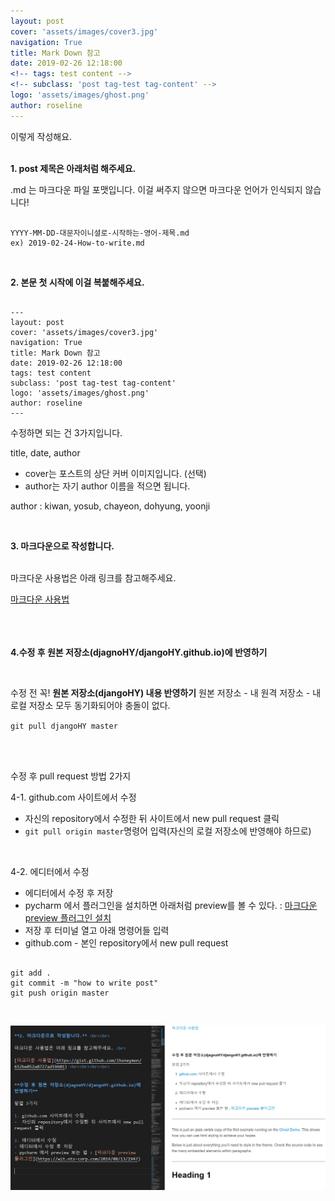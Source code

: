 ```yaml
---
layout: post
cover: 'assets/images/cover3.jpg'
navigation: True
title: Mark Down 참고
date: 2019-02-26 12:18:00
<!-- tags: test content -->
<!-- subclass: 'post tag-test tag-content' -->
logo: 'assets/images/ghost.png'
author: roseline
---
```


이렇게 작성해요. <br><br>

**1. post 제목은 아래처럼 해주세요.** <br>

.md 는 마크다운 파일 포맷입니다. 
이걸 써주지 않으면 마크다운 언어가 인식되지 않습니다! <br>

<pre><code>
YYYY-MM-DD-대문자이니셜로-시작하는-영어-제목.md 
ex) 2019-02-24-How-to-write.md
</code></pre>

<br>

**2. 본문 첫 시작에 이걸 복붙해주세요.**

<pre><code>
---
layout: post
cover: 'assets/images/cover3.jpg'
navigation: True
title: Mark Down 참고
date: 2019-02-26 12:18:00
tags: test content
subclass: 'post tag-test tag-content'
logo: 'assets/images/ghost.png'
author: roseline
---
</code></pre>

수정하면 되는 건 3가지입니다. 

title, date, author 

- cover는 포스트의 상단 커버 이미지입니다. (선택)
- author는 자기 author 이름을 적으면 됩니다. 

author : kiwan, yosub, chayeon, dohyung, yoonji

<br>


**3. 마크다운으로 작성합니다.** <br><br>

마크다운 사용법은 아래 링크를 참고해주세요. <br>
  
[마크다운 사용법](https://gist.github.com/ihoneymon/652be052a0727ad59601) <br><br><br><br>


**4.수정 후 원본 저장소(djagnoHY/djangoHY.github.io)에 반영하기**

<br>

수정 전 꼭! **원본 저장소(djangoHY) 내용 반영하기** 
원본 저장소 - 내 원격 저장소 - 내 로컬 저장소 모두 동기화되어야 충돌이 없다.

<code>git pull djangoHY master</code>


<br>
<br>



수정 후 pull request 방법 2가지 

4-1. github.com 사이트에서 수정
-  자신의 repository에서 수정한 뒤 사이트에서 new pull request 클릭
- <code>git pull origin master</code>명령어 입력(자신의 로컬 저장소에 반영해야 하므로)

<br>

4-2. 에디터에서 수정
- 에디터에서 수정 후 저장
- pycharm 에서 플러그인을 설치하면 아래처럼 preview를 볼 수 있다. : [마크다운 preview 플러그인 설치](https://wit.nts-corp.com/2014/08/13/1947)
- 저장 후 터미널 열고 아래 명령어들 입력
- github.com - 본인 repository에서 new pull request

<pre><code>
git add .
git commit -m "how to write post"
git push origin master
</code></pre>

<br>

![preview](/assets/images/preview.PNG "preview")



